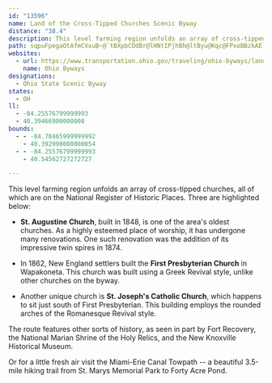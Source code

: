 ```yaml
---
id: "13596"
name: Land of the Cross-Tipped Churches Scenic Byway
distance: "38.4"
description: This level farming region unfolds an array of cross-tipped churches, all of which are on the National Registry of Historical Places.
path: sqpuFpegaOtAfmCVxuB~@`tBXpbCDdBr@lHNtIPjhBh@ltByu@Kqc@FPxoBBzkAE`tDD|iBHhM?`U_@rdB?ldBQ|bCl@tnF?riBHzLr@zLVzJ\dfBHxkBShFYvBYxAaAxCuq@vxAeEtHuClEc@lA[rAGryA_Rd^i@xAq@~CO`BMhDLxlBCts@DxOAbr@WhPVxuEGpfDNnE\xCd@rCl@xB~BdGzIdSlCrFhEdIvJvPrBfBzIdGb@d@Nd@sD~^x@tMO`Hi@bSkLk@_@dDw@xB{@zAyHdLuBnCm@j@qAr@qBPsvDW{sAm@u}CJwi@Hm}AGqjAb@qb@?_qBgA
websites:
  - url: https://www.transportation.ohio.gov/traveling/ohio-byways/land-cross-tipped-churches
    name: Ohio Byways
designations:
  - Ohio State Scenic Byway
states:
  - OH
ll:
  - -84.25576799999993
  - 40.39466900000008
bounds:
  - - -84.78465999999992
    - 40.392990000000054
  - - -84.25576799999993
    - 40.54562727272727

---
```


This level farming region unfolds an array of cross-tipped churches, all of which are on the National Register of Historic Places. Three are highlighted below:

* __St. Augustine Church__, built in 1848, is one of the area's oldest churches. As a highly esteemed place of worship, it has undergone many renovations. One such renovation was the addition of its impressive twin spires in 1874.

* In 1862, New England settlers built the __First Presbyterian Church__ in Wapakoneta. This church was built using a Greek Revival style, unlike other churches on the byway.

* Another unique church is __St. Joseph's Catholic Church__, which happens to sit just south of First Presbyterian. This building employs the rounded arches of the Romanesque Revival style.

The route features other sorts of history, as seen in part by Fort Recovery, the National Marian Shrine of the Holy Relics, and the New Knoxville Historical Museum.

Or for a little fresh air visit the Miami-Erie Canal Towpath -- a beautiful 3.5-mile hiking trail from St. Marys Memorial Park to Forty Acre Pond.
